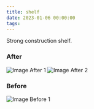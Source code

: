 ```yaml
---
title: shelf
date: 2023-01-06 00:00:00
tags:
---
```


Strong construction shelf.

### After

![Image After 1](after_1.jpg)
![Image After 2](after_2.jpg)

### Before

![Image Before 1](before_1.jpg)

